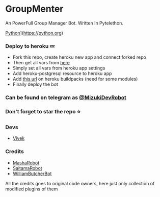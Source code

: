 # GroupMenter

An PowerFull Group Manager Bot. Written In Pytelethon.

[Python](http://forthebadge.com/images/badges/made-with-python.svg)](https://python.org)&nbsp;

### Deploy to heroku 💤

- Fork this repo, create heroku new app and connect forked repo
- Then get all vars from [here](https://github.com/ImJanindu/Mizuki/blob/main/vars)
- Simply set all vars from heroku app settings
- Add heroku-postgresql resource to heroku app
- Add [this url](https://github.com/jonathanong/heroku-buildpack-ffmpeg-latest) on heroku buildpacks (need for some modules)
- Finally deploy the bot

### Can be found on telegram as [@MizukiDevRobot](https://t.me/MizukiDevRobot)

### Don't forget to star the repo ⭐

### Devs

- [Vivek](https://github.com/Vivek-TP)

### Credits

- [MashaRobot](https://github.com/Mr-Dark-Prince/MashaRoBot)
- [SaitamaRobot](https://github.com/AnimeKaizoku/SaitamaRobot)
- [WilliamButcherBot](https://github.com/thehamkercat/WilliamButcherBot)

All the credits goes to original code owners, here just only collection of modified plugins of them
